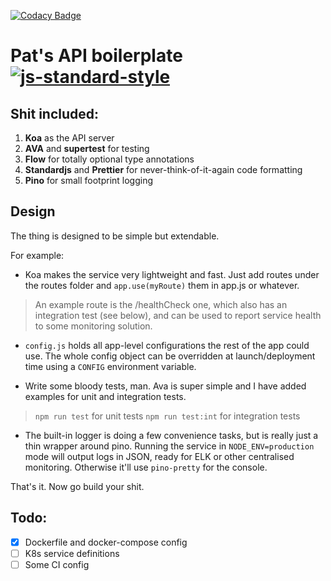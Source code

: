 [![Codacy Badge](https://api.codacy.com/project/badge/Grade/65c57c7fc07e47e79213de30af8ba4b9)](https://app.codacy.com/app/batjko/api-boilerplate?utm_source=github.com&utm_medium=referral&utm_content=batjko/api-boilerplate&utm_campaign=Badge_Grade_Dashboard)
# Pat's API boilerplate [![js-standard-style](https://img.shields.io/badge/code%20style-standard-brightgreen.svg)](http://standardjs.com)

## Shit included:

1. **Koa** as the API server
2. **AVA** and **supertest** for testing
3. **Flow** for totally optional type annotations
4. **Standardjs** and **Prettier** for never-think-of-it-again code formatting
5. **Pino** for small footprint logging

## Design

The thing is designed to be simple but extendable.

For example:

- Koa makes the service very lightweight and fast. Just add routes under the routes folder and `app.use(myRoute)` them in app.js or whatever.

> An example route is the /healthCheck one, which also has an integration test (see below), and can be used to report service health to some monitoring solution.

- `config.js` holds all app-level configurations the rest of the app could use. The whole config object can be overridden at launch/deployment time using a `CONFIG` environment variable.

- Write some bloody tests, man. Ava is super simple and I have added examples for unit and integration tests.

> `npm run test` for unit tests
> `npm run test:int` for integration tests

- The built-in logger is doing a few convenience tasks, but is really just a thin wrapper around pino. Running the service in `NODE_ENV=production` mode will output logs in JSON, ready for ELK or other centralised monitoring. Otherwise it'll use `pino-pretty` for the console.

That's it.
Now go build your shit.

## Todo:

- [x] Dockerfile and docker-compose config
- [ ] K8s service definitions
- [ ] Some CI config
